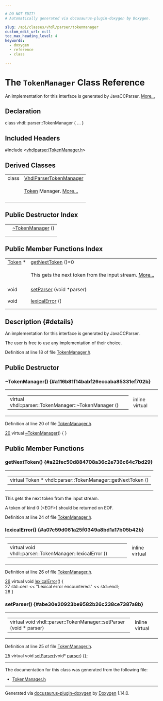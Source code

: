 ```yaml
---

# DO NOT EDIT!
# Automatically generated via docusaurus-plugin-doxygen by Doxygen.

slug: /api/classes/vhdl/parser/tokenmanager
custom_edit_url: null
toc_max_heading_level: 4
keywords:
  - doxygen
  - reference
  - class

---
```


<div class="doxyPage">

# The `TokenManager` Class Reference

<p>An implementation for this interface is generated by JavaCCParser. <a href="#details">More...</a></p>

## Declaration

<div class="doxyDeclaration">
class vhdl::parser::TokenManager { ... }
</div>

## Included Headers

<div class="doxyIncludesList">#include &lt;<a href="/web-doxygen/docs/api/files/vhdlparser/tokenmanager-h">vhdlparser/TokenManager.h</a>&gt;
</div>

## Derived Classes

<table class="doxyMembersIndex">

<tr class="doxyMemberIndexItem">
<td class="doxyMemberIndexItemType" align="left" valign="top">class</td>
<td class="doxyMemberIndexItemName" align="left" valign="top"><a href="/web-doxygen/docs/api/classes/vhdl/parser/vhdlparsertokenmanager">VhdlParserTokenManager</a></td>
</tr>
<tr class="doxyMemberIndexDescription">
<td class="doxyMemberIndexDescriptionLeft"></td>
<td class="doxyMemberIndexDescriptionRight">
<p><a href="/web-doxygen/docs/api/classes/vhdl/parser/token">Token</a> Manager. <a href="/web-doxygen/docs/api/classes/vhdl/parser/vhdlparsertokenmanager/#details">More...</a></p>
</td>
</tr>
<tr class="doxyMemberIndexSeparator">
<td class="doxyMemberIndexSeparator" colspan="2"></td>
</tr>

</table>

## Public Destructor Index

<table class="doxyMembersIndex">

<tr class="doxyMemberIndexItem">
<td class="doxyMemberIndexItemType" align="left" valign="top"></td>
<td class="doxyMemberIndexItemName" align="left" valign="top"><a href="#a116b81f14babf26eccaba85331ef702b">~TokenManager</a> ()</td>
</tr>
<tr class="doxyMemberIndexDescription">
<td class="doxyMemberIndexDescriptionLeft"></td>
<td class="doxyMemberIndexDescriptionRight">
</td>
</tr>
<tr class="doxyMemberIndexSeparator">
<td class="doxyMemberIndexSeparator" colspan="2"></td>
</tr>

</table>

## Public Member Functions Index

<table class="doxyMembersIndex">

<tr class="doxyMemberIndexItem">
<td class="doxyMemberIndexItemType" align="left" valign="top"><a href="/web-doxygen/docs/api/classes/vhdl/parser/token">Token</a> *</td>
<td class="doxyMemberIndexItemName" align="left" valign="top"><a href="#a22fec50d884708a36c2e736c64c7bd29">getNextToken</a> ()=0</td>
</tr>
<tr class="doxyMemberIndexDescription">
<td class="doxyMemberIndexDescriptionLeft"></td>
<td class="doxyMemberIndexDescriptionRight">
<p>This gets the next token from the input stream. <a href="#a22fec50d884708a36c2e736c64c7bd29">More...</a></p>
</td>
</tr>
<tr class="doxyMemberIndexSeparator">
<td class="doxyMemberIndexSeparator" colspan="2"></td>
</tr>

<tr class="doxyMemberIndexItem">
<td class="doxyMemberIndexItemType" align="left" valign="top">void</td>
<td class="doxyMemberIndexItemName" align="left" valign="top"><a href="#abe30e20923be9582b26c238ce7387a8b">setParser</a> (void *parser)</td>
</tr>
<tr class="doxyMemberIndexDescription">
<td class="doxyMemberIndexDescriptionLeft"></td>
<td class="doxyMemberIndexDescriptionRight">
</td>
</tr>
<tr class="doxyMemberIndexSeparator">
<td class="doxyMemberIndexSeparator" colspan="2"></td>
</tr>

<tr class="doxyMemberIndexItem">
<td class="doxyMemberIndexItemType" align="left" valign="top">void</td>
<td class="doxyMemberIndexItemName" align="left" valign="top"><a href="#a07c59d061a25f0349a8bd1a17b05b42b">lexicalError</a> ()</td>
</tr>
<tr class="doxyMemberIndexDescription">
<td class="doxyMemberIndexDescriptionLeft"></td>
<td class="doxyMemberIndexDescriptionRight">
</td>
</tr>
<tr class="doxyMemberIndexSeparator">
<td class="doxyMemberIndexSeparator" colspan="2"></td>
</tr>

</table>

## Description {#details}

<p>An implementation for this interface is generated by JavaCCParser.</p>


<p>The user is free to use any implementation of their choice.</p>


<p>Definition at line 18 of file <a href="/web-doxygen/docs/api/files/vhdlparser/tokenmanager-h">TokenManager.h</a>.</p>


<div class="doxySectionDef">

## Public Destructor

### \~TokenManager() {#a116b81f14babf26eccaba85331ef702b}

<div class="doxyMemberItem">
<div class="doxyMemberProto">
<table class="doxyMemberLabels">
<tr class="doxyMemberLabels">
<td class="doxyMemberLabelsLeft">
<table class="doxyMemberName">
<tr>
<td class="doxyMemberName">virtual vhdl::parser::TokenManager::~TokenManager ()</td>
</tr>
</table>
</td>
<td class="doxyMemberLabelsRight">
<span class="doxyMemberLabels">
<span class="doxyMemberLabel inline">inline</span>
<span class="doxyMemberLabel virtual">virtual</span>
</span>
</td>
</tr>
</table>
</div>
<div class="doxyMemberDoc">



<p>Definition at line 20 of file <a href="/web-doxygen/docs/api/files/vhdlparser/tokenmanager-h">TokenManager.h</a>.</p>


<div class="doxyProgramListing">

<div class="doxyCodeLine"><span class="doxyLineNumber"><a href="#a116b81f14babf26eccaba85331ef702b">20</a></span><span class="doxyLineContent"><span class="doxyHighlight">  </span><span class="doxyHighlightKeyword">virtual</span><span class="doxyHighlight">       <a href="#a116b81f14babf26eccaba85331ef702b">~TokenManager</a>() { }</span></span></div>

</div>

</div>
</div>

</div>

<div class="doxySectionDef">

## Public Member Functions

### getNextToken() {#a22fec50d884708a36c2e736c64c7bd29}

<div class="doxyMemberItem">
<div class="doxyMemberProto">
<table class="doxyMemberLabels">
<tr class="doxyMemberLabels">
<td class="doxyMemberLabelsLeft">
<table class="doxyMemberName">
<tr>
<td class="doxyMemberName">virtual Token * vhdl::parser::TokenManager::getNextToken ()</td>
</tr>
</table>
</td>
</tr>
</table>
</div>
<div class="doxyMemberDoc">

<p>This gets the next token from the input stream.</p>


<p>A token of kind 0 (<span class="doxyComputerOutput">&lt;EOF&gt;</span>) should be returned on EOF.</p>


<p>Definition at line 24 of file <a href="/web-doxygen/docs/api/files/vhdlparser/tokenmanager-h">TokenManager.h</a>.</p>

</div>
</div>

### lexicalError() {#a07c59d061a25f0349a8bd1a17b05b42b}

<div class="doxyMemberItem">
<div class="doxyMemberProto">
<table class="doxyMemberLabels">
<tr class="doxyMemberLabels">
<td class="doxyMemberLabelsLeft">
<table class="doxyMemberName">
<tr>
<td class="doxyMemberName">virtual void vhdl::parser::TokenManager::lexicalError ()</td>
</tr>
</table>
</td>
<td class="doxyMemberLabelsRight">
<span class="doxyMemberLabels">
<span class="doxyMemberLabel inline">inline</span>
<span class="doxyMemberLabel virtual">virtual</span>
</span>
</td>
</tr>
</table>
</div>
<div class="doxyMemberDoc">



<p>Definition at line 26 of file <a href="/web-doxygen/docs/api/files/vhdlparser/tokenmanager-h">TokenManager.h</a>.</p>


<div class="doxyProgramListing">

<div class="doxyCodeLine"><span class="doxyLineNumber"><a href="#a07c59d061a25f0349a8bd1a17b05b42b">26</a></span><span class="doxyLineContent"><span class="doxyHighlight">  </span><span class="doxyHighlightKeyword">virtual</span><span class="doxyHighlight"> </span><span class="doxyHighlightKeywordType">void</span><span class="doxyHighlight">   <a href="#a07c59d061a25f0349a8bd1a17b05b42b">lexicalError</a>() {</span></span></div>
<div class="doxyCodeLine"><span class="doxyLineNumber">27</span><span class="doxyLineContent"><span class="doxyHighlight">        std::cerr &lt;&lt; </span><span class="doxyHighlightStringLiteral">"Lexical error encountered."</span><span class="doxyHighlight"> &lt;&lt; std::endl;</span></span></div>
<div class="doxyCodeLine"><span class="doxyLineNumber">28</span><span class="doxyLineContent"><span class="doxyHighlight">  }</span></span></div>

</div>

</div>
</div>

### setParser() {#abe30e20923be9582b26c238ce7387a8b}

<div class="doxyMemberItem">
<div class="doxyMemberProto">
<table class="doxyMemberLabels">
<tr class="doxyMemberLabels">
<td class="doxyMemberLabelsLeft">
<table class="doxyMemberName">
<tr>
<td class="doxyMemberName">virtual void vhdl::parser::TokenManager::setParser (void * parser)</td>
</tr>
</table>
</td>
<td class="doxyMemberLabelsRight">
<span class="doxyMemberLabels">
<span class="doxyMemberLabel inline">inline</span>
<span class="doxyMemberLabel virtual">virtual</span>
</span>
</td>
</tr>
</table>
</div>
<div class="doxyMemberDoc">



<p>Definition at line 25 of file <a href="/web-doxygen/docs/api/files/vhdlparser/tokenmanager-h">TokenManager.h</a>.</p>


<div class="doxyProgramListing">

<div class="doxyCodeLine"><span class="doxyLineNumber"><a href="#abe30e20923be9582b26c238ce7387a8b">25</a></span><span class="doxyLineContent"><span class="doxyHighlight">  </span><span class="doxyHighlightKeyword">virtual</span><span class="doxyHighlight"> </span><span class="doxyHighlightKeywordType">void</span><span class="doxyHighlight">   <a href="#abe30e20923be9582b26c238ce7387a8b">setParser</a>(</span><span class="doxyHighlightKeywordType">void</span><span class="doxyHighlight">* <a href="/web-doxygen/docs/api/namespaces/vhdl/parser">parser</a>) {};</span></span></div>

</div>

</div>
</div>

</div>

<hr/>

The documentation for this class was generated from the following file:

<ul>
<li><a href="/web-doxygen/docs/api/files/vhdlparser/tokenmanager-h">TokenManager.h</a></li>
</ul>

<hr/>

<p class="doxyGeneratedBy">Generated via <a href="https://github.com/xpack/docusaurus-plugin-doxygen">docusaurus-plugin-doxygen</a> by <a href="https://www.doxygen.nl">Doxygen</a> 1.14.0.</p>

</div>
